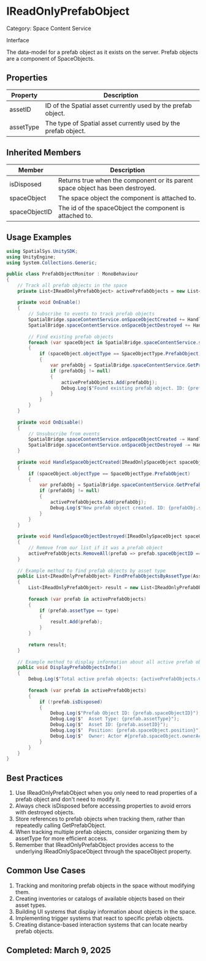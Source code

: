 # IReadOnlyPrefabObject

Category: Space Content Service

Interface

The data-model for a prefab object as it exists on the server. Prefab objects are a component of SpaceObjects.

## Properties

| Property | Description |
| --- | --- |
| assetID | ID of the Spatial asset currently used by the prefab object. |
| assetType | The type of Spatial asset currently used by the prefab object. |

## Inherited Members

| Member | Description |
| --- | --- |
| isDisposed | Returns true when the component or its parent space object has been destroyed. |
| spaceObject | The space object the component is attached to. |
| spaceObjectID | The id of the spaceObject the component is attached to. |

## Usage Examples

```csharp
using SpatialSys.UnitySDK;
using UnityEngine;
using System.Collections.Generic;

public class PrefabObjectMonitor : MonoBehaviour
{
    // Track all prefab objects in the space
    private List<IReadOnlyPrefabObject> activePrefabObjects = new List<IReadOnlyPrefabObject>();
    
    private void OnEnable()
    {
        // Subscribe to events to track prefab objects
        SpatialBridge.spaceContentService.onSpaceObjectCreated += HandleSpaceObjectCreated;
        SpatialBridge.spaceContentService.onSpaceObjectDestroyed += HandleSpaceObjectDestroyed;
        
        // Find existing prefab objects
        foreach (var spaceObject in SpatialBridge.spaceContentService.spaceObjects)
        {
            if (spaceObject.objectType == SpaceObjectType.PrefabObject)
            {
                var prefabObj = SpatialBridge.spaceContentService.GetPrefabObject(spaceObject.objectID);
                if (prefabObj != null)
                {
                    activePrefabObjects.Add(prefabObj);
                    Debug.Log($"Found existing prefab object. ID: {prefabObj.spaceObjectID}, Asset Type: {prefabObj.assetType}, Asset ID: {prefabObj.assetID}");
                }
            }
        }
    }
    
    private void OnDisable()
    {
        // Unsubscribe from events
        SpatialBridge.spaceContentService.onSpaceObjectCreated -= HandleSpaceObjectCreated;
        SpatialBridge.spaceContentService.onSpaceObjectDestroyed -= HandleSpaceObjectDestroyed;
    }
    
    private void HandleSpaceObjectCreated(IReadOnlySpaceObject spaceObject)
    {
        if (spaceObject.objectType == SpaceObjectType.PrefabObject)
        {
            var prefabObj = SpatialBridge.spaceContentService.GetPrefabObject(spaceObject.objectID);
            if (prefabObj != null)
            {
                activePrefabObjects.Add(prefabObj);
                Debug.Log($"New prefab object created. ID: {prefabObj.spaceObjectID}, Asset Type: {prefabObj.assetType}, Asset ID: {prefabObj.assetID}");
            }
        }
    }
    
    private void HandleSpaceObjectDestroyed(IReadOnlySpaceObject spaceObject)
    {
        // Remove from our list if it was a prefab object
        activePrefabObjects.RemoveAll(prefab => prefab.spaceObjectID == spaceObject.objectID);
    }
    
    // Example method to find prefab objects by asset type
    public List<IReadOnlyPrefabObject> FindPrefabObjectsByAssetType(AssetType type)
    {
        List<IReadOnlyPrefabObject> result = new List<IReadOnlyPrefabObject>();
        
        foreach (var prefab in activePrefabObjects)
        {
            if (prefab.assetType == type)
            {
                result.Add(prefab);
            }
        }
        
        return result;
    }
    
    // Example method to display information about all active prefab objects
    public void DisplayPrefabObjectsInfo()
    {
        Debug.Log($"Total active prefab objects: {activePrefabObjects.Count}");
        
        foreach (var prefab in activePrefabObjects)
        {
            if (!prefab.isDisposed)
            {
                Debug.Log($"Prefab Object ID: {prefab.spaceObjectID}");
                Debug.Log($"  Asset Type: {prefab.assetType}");
                Debug.Log($"  Asset ID: {prefab.assetID}");
                Debug.Log($"  Position: {prefab.spaceObject.position}");
                Debug.Log($"  Owner: Actor #{prefab.spaceObject.ownerActorNumber}");
            }
        }
    }
}
```

## Best Practices

1. Use IReadOnlyPrefabObject when you only need to read properties of a prefab object and don't need to modify it.
2. Always check isDisposed before accessing properties to avoid errors with destroyed objects.
3. Store references to prefab objects when tracking them, rather than repeatedly calling GetPrefabObject.
4. When tracking multiple prefab objects, consider organizing them by assetType for more efficient access.
5. Remember that IReadOnlyPrefabObject provides access to the underlying IReadOnlySpaceObject through the spaceObject property.

## Common Use Cases

1. Tracking and monitoring prefab objects in the space without modifying them.
2. Creating inventories or catalogs of available objects based on their asset types.
3. Building UI systems that display information about objects in the space.
4. Implementing trigger systems that react to specific prefab objects.
5. Creating distance-based interaction systems that can locate nearby prefab objects.

## Completed: March 9, 2025